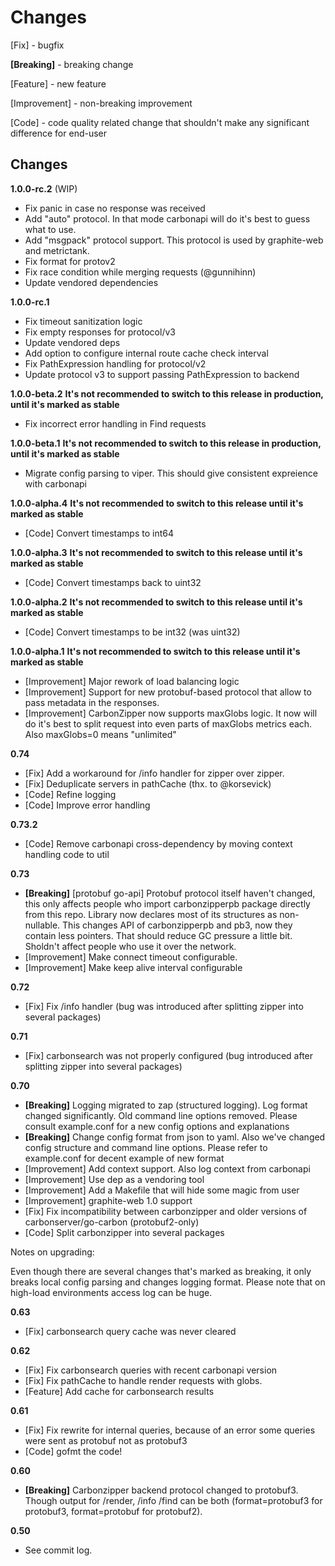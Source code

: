 Changes
=================================================

[Fix] - bugfix

**[Breaking]** - breaking change

[Feature] - new feature

[Improvement] - non-breaking improvement

[Code] - code quality related change that shouldn't make any significant difference for end-user


Changes
-------
**1.0.0-rc.2** (WIP)
   - Fix panic in case no response was received
   - Add "auto" protocol. In that mode carbonapi will do it's best to guess what to use.
   - Add "msgpack" protocol support. This protocol is used by graphite-web and metrictank.
   - Fix format for protov2
   - Fix race condition while merging requests (@gunnihinn)
   - Update vendored dependencies

**1.0.0-rc.1**
   - Fix timeout sanitization logic
   - Fix empty responses for protocol/v3
   - Update vendored deps
   - Add option to configure internal route cache check interval
   - Fix PathExpression handling for protocol/v2
   - Update protocol v3 to support passing PathExpression to backend

**1.0.0-beta.2** **It's not recommended to switch to this release in production, until it's marked as stable**
   - Fix incorrect error handling in Find requests

**1.0.0-beta.1** **It's not recommended to switch to this release in production, until it's marked as stable**
   - Migrate config parsing to viper. This should give consistent expreience with carbonapi

**1.0.0-alpha.4** **It's not recommended to switch to this release until it's marked as stable**
   - [Code] Convert timestamps to int64

**1.0.0-alpha.3** **It's not recommended to switch to this release until it's marked as stable**
   - [Code] Convert timestamps back to uint32

**1.0.0-alpha.2** **It's not recommended to switch to this release until it's marked as stable**
   - [Code] Convert timestamps to be int32 (was uint32)

**1.0.0-alpha.1** **It's not recommended to switch to this release until it's marked as stable**
   - [Improvement] Major rework of load balancing logic
   - [Improvement] Support for new protobuf-based protocol that allow to pass metadata in the responses.
   - [Improvement] CarbonZipper now supports maxGlobs logic. It now will do it's best to split request into even parts of maxGlobs metrics each. Also maxGlobs=0 means "unlimited"

**0.74**
   - [Fix] Add a workaround for /info handler for zipper over zipper.
   - [Fix] Deduplicate servers in pathCache (thx. to @korsevick)
   - [Code] Refine logging
   - [Code] Improve error handling

**0.73.2**
   - [Code] Remove carbonapi cross-dependency by moving context handling code to util

**0.73**
   - **[Breaking]** [protobuf go-api] Protobuf protocol itself haven't changed, this only affects people who import carbonzipperpb package directly from this repo. Library now declares most of its structures as non-nullable. This changes API of carbonzipperpb and pb3, now they contain less pointers. That should reduce GC pressure a little bit. Sholdn't affect people who use it over the network.
   - [Improvement] Make connect timeout configurable.
   - [Improvement] Make keep alive interval configurable

**0.72**
   - [Fix] Fix /info handler (bug was introduced after splitting zipper into several packages)

**0.71**
   - [Fix] carbonsearch was not properly configured (bug introduced after splitting zipper into several packages)

**0.70**
   - **[Breaking]** Logging migrated to zap (structured logging). Log format changed significantly. Old command line options removed. Please consult example.conf for a new config options and explanations
   - **[Breaking]** Change config format from json to yaml. Also we've changed config structure and command line options. Please refer to example.conf for decent example of new format
   - [Improvement] Add context support. Also log context from carbonapi
   - [Improvement] Use dep as a vendoring tool
   - [Improvement] Add a Makefile that will hide some magic from user
   - [Improvement] graphite-web 1.0 support
   - [Fix] Fix incompatibility between carbonzipper and older versions of carbonserver/go-carbon (protobuf2-only)
   - [Code] Split carbonzipper into several packages

Notes on upgrading:

Even though there are several changes that's marked as breaking, it only breaks local config parsing and changes logging format. Please note that on high-load environments access log can be huge.

**0.63**
   - [Fix] carbonsearch query cache was never cleared

**0.62**
   - [Fix] Fix carbonsearch queries with recent carbonapi version
   - [Fix] Fix pathCache to handle render requests with globs.
   - [Feature] Add cache for carbonsearch results

**0.61**
   - [Fix] Fix rewrite for internal queries, because of an error some queries were sent as protobuf not as protobuf3
   - [Code] gofmt the code!

**0.60**
   - **[Breaking]** Carbonzipper backend protocol changed to protobuf3. Though output for /render, /info /find can be both (format=protobuf3 for protobuf3, format=protobuf for protobuf2).

**0.50**
   - See commit log.
